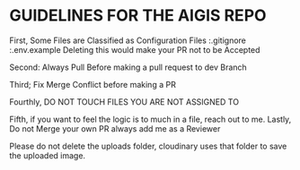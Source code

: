 # GUIDELINES FOR THE AIGIS REPO

First, Some Files are Classified as Configuration Files
    :.gitignore
    :.env.example
    Deleting this would make your PR not to be Accepted

Second: Always Pull Before making a pull request to  dev Branch

Third; Fix Merge Conflict before making a PR

Fourthly, DO NOT TOUCH FILES YOU ARE NOT ASSIGNED TO

Fifth, if you want to feel the logic is to much in a file, reach out to me.
Lastly, Do not Merge your own PR  always add me as a Reviewer

Please do not delete the uploads folder, cloudinary uses that folder to save the uploaded image.


